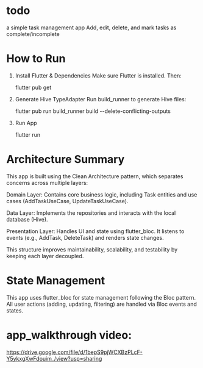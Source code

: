 # todo
a simple task management app Add, edit, delete, and mark tasks as complete/incomplete

# How to Run
1. Install Flutter & Dependencies
   Make sure Flutter is installed. Then:

   flutter pub get
2.  Generate Hive TypeAdapter
    Run build_runner to generate Hive files:

    flutter pub run build_runner build --delete-conflicting-outputs

3. Run App

   flutter run

# Architecture Summary
This app is built using the Clean Architecture pattern, which separates concerns across multiple layers:

Domain Layer: Contains core business logic, including Task entities and use cases (AddTaskUseCase, UpdateTaskUseCase).

Data Layer: Implements the repositories and interacts with the local database (Hive).

Presentation Layer: Handles UI and state using flutter_bloc. It listens to events (e.g., AddTask, DeleteTask) and renders state changes.

This structure improves maintainability, scalability, and testability by keeping each layer decoupled.


# State Management
This app uses flutter_bloc for state management following the Bloc pattern. All user actions (adding, updating, filtering) are handled via Bloc events and states.
# app_walkthrough video: 
   https://drive.google.com/file/d/1bepS9pjWCXBzPLcF-Y5ykxgXwFdouim_/view?usp=sharing
